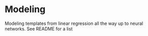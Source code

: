 # Modeling
Modeling templates from linear regression all the way up to neural networks. See README for a list
